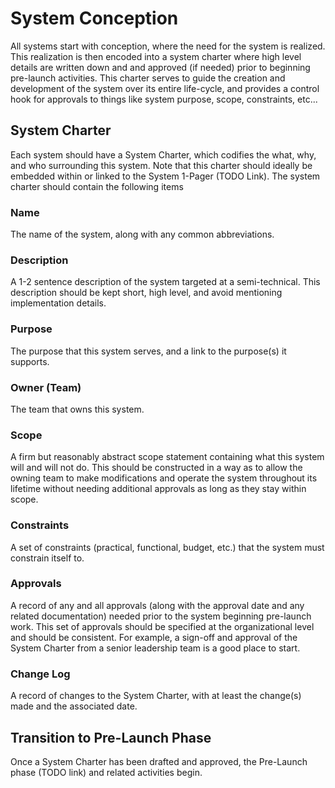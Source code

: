 # System Conception
All systems start with conception, where the need for the system is realized. This realization is then encoded into a system charter where high level details are written down and and approved (if needed) prior to beginning pre-launch activities. This charter serves to guide the creation and development of the system over its entire life-cycle, and provides a control hook for approvals to things like system purpose, scope, constraints, etc...

## System Charter
Each system should have a System Charter, which codifies the what, why, and who surrounding this system. Note that this charter should ideally be embedded within or linked to the System 1-Pager (TODO Link). The system charter should contain the following items
### Name
The name of the system, along with any common abbreviations.
### Description
A 1-2 sentence description of the system targeted at a semi-technical. This description should be kept short, high level, and avoid mentioning implementation details.
### Purpose
The purpose that this system serves, and a link to the purpose(s) it supports.
### Owner (Team)
The team that owns this system.
### Scope
A firm but reasonably abstract scope statement containing what this system will and will not do. This should be constructed in a way as to allow the owning team to make modifications and operate the system throughout its lifetime without needing additional approvals as long as they stay within scope.
### Constraints
A set of constraints (practical, functional, budget, etc.) that the system must constrain itself to.
### Approvals
A record of any and all approvals (along with the approval date and any related documentation) needed prior to the system beginning pre-launch work. This set of approvals should be specified at the organizational level and should be consistent. For example, a sign-off and approval of the System Charter from a senior leadership team is a good place to start.
### Change Log
A record of changes to the System Charter, with at least the change(s) made and the associated date.

## Transition to Pre-Launch Phase
Once a System Charter has been drafted and approved, the Pre-Launch phase (TODO link) and related activities begin.